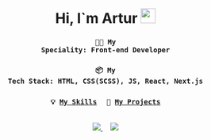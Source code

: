 <h1 align="center">
  Hi, I`m Artur
  <img src="https://media.giphy.com/media/hvRJCLFzcasrR4ia7z/giphy.gif" width="30px"/>
</h1>

<div align="center">
  
  ### <code>👨‍💻 My Speciality: Front-end Developer</code>
  ### <code>📦 My Tech Stack: HTML, CSS(SCSS), JS, React, Next.js</code>
  ### <code>💡 [My Skills](SKILLS.md)</code> &nbsp;&nbsp;&nbsp; <code>📁 [My Projects](PROJECTS.md)</code>
  <br>
  <div id="badges">
    <a href="https://telegram.me/arzartden">
      <img src="https://img.shields.io/badge/Telegram-2CA5E0?style=for-the-badge&logo=telegram&logoColor=white">
    </a>
    &nbsp;&nbsp;&nbsp;
    <a href="mailto:arzartden@gmail.com">
      <img src="https://img.shields.io/badge/Gmail-D14836?style=for-the-badge&logo=gmail&logoColor=white">
    </a>
  </div>
  
</div>
